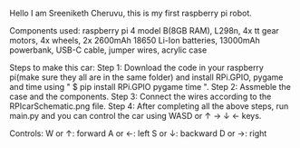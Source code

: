 Hello I am Sreeniketh Cheruvu,
this is my first raspberry pi robot.

Components used:
  raspberry pi 4 model B(8GB RAM),
  L298n, 4x tt gear motors, 4x wheels,
  2x 2600mAh 18650 Li-Ion batteries,
  13000mAh powerbank,
  USB-C cable,
  jumper wires,
  acrylic case

Steps to make this car:
  Step 1:
    Download the code in your raspberry pi(make sure they all are in the same folder) and install RPi.GPIO, pygame and time using " $ pip install RPi.GPIO pygame time ".
  Step 2:
    Assmeble the case and the components.
  Step 3:
    Connect the wires according to the RPIcarSchematic.png file.
  Step 4:
    After completing all the above steps, run main.py and you can control the car using WASD or ↑ → ↓ ← keys.

Controls:
  W or ↑:
    forward
  A or ←:
    left
  S or ↓:
    backward
  D or →:
    right

